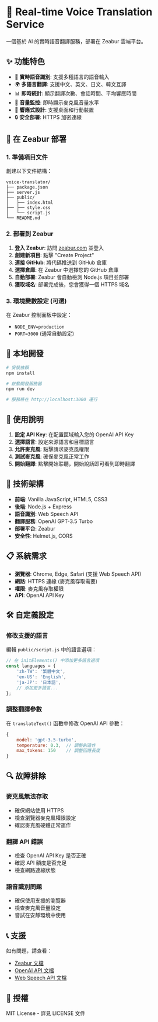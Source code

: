 # 🎤 Real-time Voice Translation Service

一個基於 AI 的實時語音翻譯服務，部署在 Zeabur 雲端平台。

## ✨ 功能特色

- 🎤 **實時語音識別**: 支援多種語言的語音輸入
- 🌍 **多語言翻譯**: 支援中文、英文、日文、韓文互譯
- 📊 **即時統計**: 顯示翻譯次數、會話時間、平均響應時間
- 🎵 **音量監控**: 即時顯示麥克風音量水平
- 📱 **響應式設計**: 支援桌面和行動裝置
- 🔒 **安全部署**: HTTPS 加密連線

## 🚀 在 Zeabur 部署

### 1. 準備項目文件

創建以下文件結構：
```
voice-translator/
├── package.json
├── server.js
├── public/
│   ├── index.html
├── ├── style.css
│   └── script.js
└── README.md
```

### 2. 部署到 Zeabur

1. **登入 Zeabur**: 訪問 [zeabur.com](https://zeabur.com) 並登入
2. **創建新項目**: 點擊 "Create Project"
3. **連接 GitHub**: 將代碼推送到 GitHub 倉庫
4. **選擇倉庫**: 在 Zeabur 中選擇您的 GitHub 倉庫
5. **自動部署**: Zeabur 會自動檢測 Node.js 項目並部署
6. **獲取域名**: 部署完成後，您會獲得一個 HTTPS 域名

### 3. 環境變數設定 (可選)

在 Zeabur 控制面板中設定：
- `NODE_ENV=production`
- `PORT=3000` (通常自動設定)

## 🔧 本地開發

```bash
# 安裝依賴
npm install

# 啟動開發服務器
npm run dev

# 服務將在 http://localhost:3000 運行
```

## 📝 使用說明

1. **設定 API Key**: 在配置區域輸入您的 OpenAI API Key
2. **選擇語言**: 設定來源語言和目標語言
3. **允許麥克風**: 點擊請求麥克風權限
4. **測試麥克風**: 確保麥克風正常工作
5. **開始翻譯**: 點擊開始聆聽，開始說話即可看到即時翻譯

## 🔧 技術架構

- **前端**: Vanilla JavaScript, HTML5, CSS3
- **後端**: Node.js + Express
- **語音識別**: Web Speech API
- **翻譯服務**: OpenAI GPT-3.5 Turbo
- **部署平台**: Zeabur
- **安全性**: Helmet.js, CORS

## 📋 系統需求

- **瀏覽器**: Chrome, Edge, Safari (支援 Web Speech API)
- **網路**: HTTPS 連線 (麥克風存取需要)
- **權限**: 麥克風存取權限
- **API**: OpenAI API Key

## 🛠️ 自定義設定

### 修改支援的語言

編輯 `public/script.js` 中的語言選項：

```javascript
// 在 initElements() 中添加更多語言選項
const languages = {
    'zh-TW': '繁體中文',
    'en-US': 'English',
    'ja-JP': '日本語',
    // 添加更多語言...
};
```

### 調整翻譯參數

在 `translateText()` 函數中修改 OpenAI API 參數：

```javascript
{
    model: 'gpt-3.5-turbo',
    temperature: 0.3,  // 調整創造性
    max_tokens: 150    // 調整回應長度
}
```

## 🔍 故障排除

### 麥克風無法存取
- 確保網站使用 HTTPS
- 檢查瀏覽器麥克風權限設定
- 確認麥克風硬體正常運作

### 翻譯 API 錯誤
- 檢查 OpenAI API Key 是否正確
- 確認 API 額度是否充足
- 檢查網路連線狀態

### 語音識別問題
- 確保使用支援的瀏覽器
- 檢查麥克風音量設定
- 嘗試在安靜環境中使用

## 📞 支援

如有問題，請查看：
- [Zeabur 文檔](https://zeabur.com/docs)
- [OpenAI API 文檔](https://platform.openai.com/docs)
- [Web Speech API 文檔](https://developer.mozilla.org/en-US/docs/Web/API/Web_Speech_API)

## 📄 授權

MIT License - 詳見 LICENSE 文件
